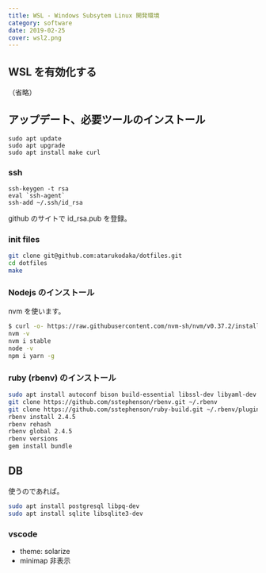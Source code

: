 ```yaml
---
title: WSL - Windows Subsytem Linux 開発環境
category: software
date: 2019-02-25
cover: wsl2.png
---
```


## WSL を有効化する
（省略）


## アップデート、必要ツールのインストール
```
sudo apt update
sudo apt upgrade
sudo apt install make curl
```

### ssh
```
ssh-keygen -t rsa
eval `ssh-agent`
ssh-add ~/.ssh/id_rsa
```

github のサイトで id_rsa.pub を登録。

### init files
```sh
git clone git@github.com:atarukodaka/dotfiles.git
cd dotfiles
make
```

### Nodejs のインストール
nvm を使います。

```sh
$ curl -o- https://raw.githubusercontent.com/nvm-sh/nvm/v0.37.2/install.sh | bash
nvm -v
nvm i stable
node -v
npm i yarn -g
```

### ruby (rbenv) のインストール
```sh
sudo apt install autoconf bison build-essential libssl-dev libyaml-dev libreadline6-dev zlib1g-dev libncurses5-dev libffi-dev libgdbm5 libgdbm-dev
git clone https://github.com/sstephenson/rbenv.git ~/.rbenv
git clone https://github.com/sstephenson/ruby-build.git ~/.rbenv/plugins/ruby-build
rbenv install 2.4.5
rbenv rehash
rbenv global 2.4.5
rbenv versions
gem install bundle
```

## DB

使うのであれば。

```sh
sudo apt install postgresql libpq-dev
sudo apt install sqlite libsqlite3-dev
```

### vscode

- theme: solarize
- minimap 非表示
